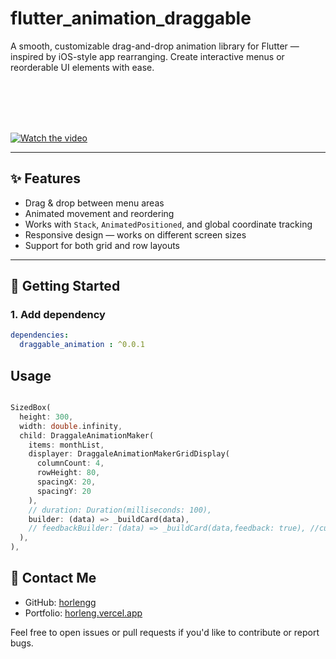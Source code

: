 # flutter_animation_draggable

A smooth, customizable drag-and-drop animation library for Flutter — inspired by iOS-style app rearranging. Create interactive menus or reorderable UI elements with ease.


<br>
<br>
<br>
<br>


[![Watch the video](https://raw.githubusercontent.com/username/repository/branch/path/to/thumbnail.jpg)](https://raw.githubusercontent.com/horlengg/flutter_draggable_animation/master/demo.MP4)




 
---


## ✨ Features

- Drag & drop between menu areas
- Animated movement and reordering
- Works with `Stack`, `AnimatedPositioned`, and global coordinate tracking
- Responsive design — works on different screen sizes
- Support for both grid and row layouts

---

## 🚀 Getting Started

### 1. Add dependency

```yaml
dependencies:
  draggable_animation : ^0.0.1

```


## Usage

```dart

SizedBox(
  height: 300,
  width: double.infinity,
  child: DraggaleAnimationMaker(
    items: monthList, 
    displayer: DraggaleAnimationMakerGridDisplay(
      columnCount: 4,
      rowHeight: 80,
      spacingX: 20,
      spacingY: 20
    ),
    // duration: Duration(milliseconds: 100),
    builder: (data) => _buildCard(data), 
    // feedbackBuilder: (data) => _buildCard(data,feedback: true), //custom style
  ),
),

```



## 👤 Contact Me

- GitHub: [horlengg](https://github.com/horlengg/flutter_draggable_animation)
- Portfolio: [horleng.vercel.app](https://horleng.vercel.app/)

Feel free to open issues or pull requests if you'd like to contribute or report bugs.
